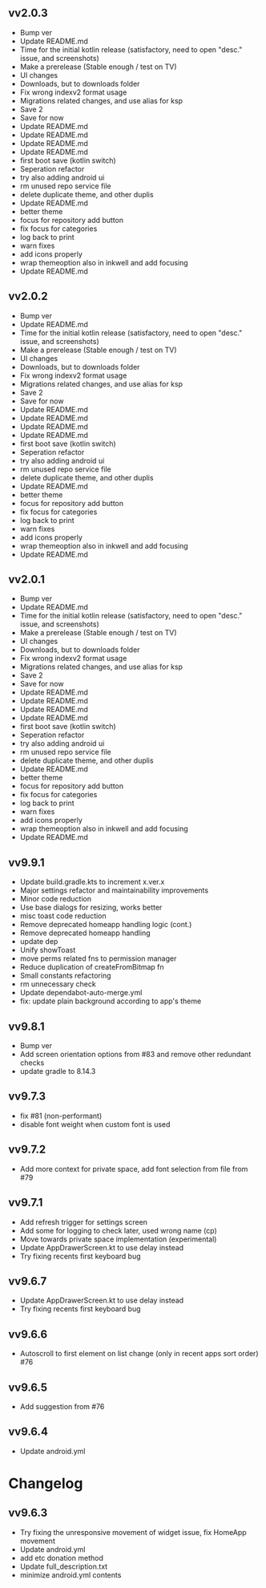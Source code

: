 ## vv2.0.3

- Bump ver
- Update README.md
- Time for the initial kotlin release (satisfactory, need to open <html> "desc." issue, and screenshots)
- Make a prerelease (Stable enough / test on TV)
- UI changes
- Downloads, but to downloads folder
- Fix wrong indexv2 format usage
- Migrations related changes, and use alias for ksp
- Save 2
- Save for now
- Update README.md
- Update README.md
- Update README.md
- Update README.md
- first boot save (kotlin switch)
- Seperation refactor
- try also adding android ui
- rm unused repo service file
- delete duplicate theme, and other duplis
- Update README.md
- better theme
- focus for repository add button
- fix focus for categories
- log back to print
- warn fixes
- add icons properly
- wrap themeoption also in inkwell and add focusing
- Update README.md


## vv2.0.2

- Bump ver
- Update README.md
- Time for the initial kotlin release (satisfactory, need to open <html> "desc." issue, and screenshots)
- Make a prerelease (Stable enough / test on TV)
- UI changes
- Downloads, but to downloads folder
- Fix wrong indexv2 format usage
- Migrations related changes, and use alias for ksp
- Save 2
- Save for now
- Update README.md
- Update README.md
- Update README.md
- Update README.md
- first boot save (kotlin switch)
- Seperation refactor
- try also adding android ui
- rm unused repo service file
- delete duplicate theme, and other duplis
- Update README.md
- better theme
- focus for repository add button
- fix focus for categories
- log back to print
- warn fixes
- add icons properly
- wrap themeoption also in inkwell and add focusing
- Update README.md


## vv2.0.1

- Bump ver
- Update README.md
- Time for the initial kotlin release (satisfactory, need to open <html> "desc." issue, and screenshots)
- Make a prerelease (Stable enough / test on TV)
- UI changes
- Downloads, but to downloads folder
- Fix wrong indexv2 format usage
- Migrations related changes, and use alias for ksp
- Save 2
- Save for now
- Update README.md
- Update README.md
- Update README.md
- Update README.md
- first boot save (kotlin switch)
- Seperation refactor
- try also adding android ui
- rm unused repo service file
- delete duplicate theme, and other duplis
- Update README.md
- better theme
- focus for repository add button
- fix focus for categories
- log back to print
- warn fixes
- add icons properly
- wrap themeoption also in inkwell and add focusing
- Update README.md


## vv9.9.1

- Update build.gradle.kts to increment x.ver.x
- Major settings refactor and maintainability improvements
- Minor code reduction
- Use base dialogs for resizing, works better
- misc toast code reduction
- Remove deprecated homeapp handling logic (cont.)
- Remove deprecated homeapp handling
- update dep
- Unify showToast
- move perms related fns to permission manager
- Reduce duplication of createFromBitmap fn
- Small constants refactoring
- rm unnecessary check
- Update dependabot-auto-merge.yml
- fix: update plain background according to app's theme


## vv9.8.1

- Bump ver
- Add screen orientation options from #83 and remove other redundant checks
- update gradle to 8.14.3


## vv9.7.3

- fix #81 (non-performant)
- disable font weight when custom font is used


## vv9.7.2

- Add more context for private space, add font selection from file from #79


## vv9.7.1

- Add refresh trigger for settings screen
- Add some for logging to check later, used wrong name (cp)
- Move towards private space implementation (experimental)
- Update AppDrawerScreen.kt to use delay instead
- Try fixing recents first keyboard bug


## vv9.6.7

- Update AppDrawerScreen.kt to use delay instead
- Try fixing recents first keyboard bug


## vv9.6.6

- Autoscroll to first element on list change (only in recent apps sort order) #76


## vv9.6.5

- Add suggestion from #76


## vv9.6.4

- Update android.yml


# Changelog

## vv9.6.3

- Try fixing the unresponsive movement of widget issue, fix HomeApp movement
- Update android.yml
- add etc donation method
- Update full_description.txt
- minimize android.yml contents

